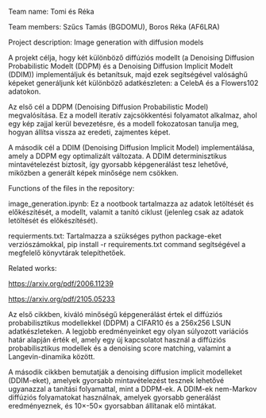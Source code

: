 Team name: Tomi és Réka

Team members: Szűcs Tamás (BGDOMU), Boros Réka (AF6LRA)

Project description: Image generation with diffusion models

A projekt célja, hogy két különböző diffúziós modellt (a Denoising Diffusion Probabilistic Modelt (DDPM) és a Denoising Diffusion Implicit Modelt (DDIM)) implementáljuk és betanítsuk, majd ezek segítségével valósághű képeket generáljunk két különböző adatkészleten: a CelebA és a Flowers102 adatokon.

Az első cél a DDPM (Denoising Diffusion Probabilistic Model) megvalósítása. Ez a modell iteratív zajcsökkentési folyamatot alkalmaz, ahol egy kép zajjal kerül bevezetésre, és a modell fokozatosan tanulja meg, hogyan állítsa vissza az eredeti, zajmentes képet.

A második cél a DDIM (Denoising Diffusion Implicit Model) implementálása, amely a DDPM egy optimalizált változata. A DDIM determinisztikus mintavételezést biztosít, így gyorsabb képgenerálást tesz lehetővé, miközben a generált képek minősége nem csökken.
    
Functions of the files in the repository:

image_generation.ipynb: Ez a nootbook tartalmazza az adatok letöltését és előkészítését, a modellt, valamit a tanító ciklust (jelenleg csak az adatok letöltését és előkészítését).
    
requierments.txt: Tartalmazza a szükséges python package-eket verziószámokkal, pip install -r requirements.txt command segítségével a megfelelő könyvtárak telepíthetőek.
    
Related works:

https://arxiv.org/pdf/2006.11239

https://arxiv.org/pdf/2105.05233

Az első cikkben, kiváló minőségű képgenerálást értek el diffúziós probabilisztikus modellekkel (DDPM) a CIFAR10 és a 256x256 LSUN adatkészleteken. A legjobb eredményeinket egy olyan súlyozott variációs határ alapján érték el, amely egy új kapcsolatot használ a diffúziós probabilisztikus modellek és a denoising score matching, valamint a Langevin-dinamika között.

A második cikkben bemutatják a denoising diffusion implicit modelleket (DDIM-eket), amelyek gyorsabb mintavételezést tesznek lehetővé ugyanazzal a tanítási folyamattal, mint a DDPM-ek. A DDIM-ek nem-Markov diffúziós folyamatokat használnak, amelyek gyorsabb generálást eredményeznek, és 10×-50× gyorsabban állítanak elő mintákat.



